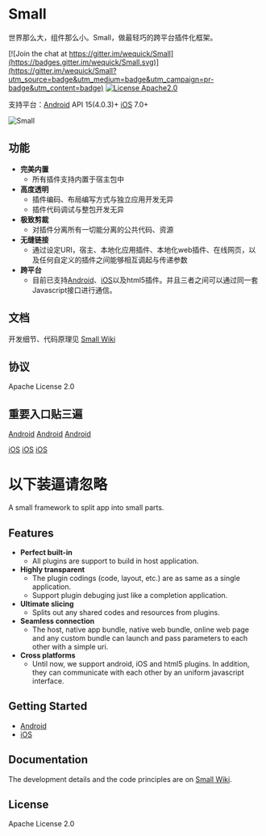 # Small

世界那么大，组件那么小。Small，做最轻巧的跨平台插件化框架。

[![Join the chat at https://gitter.im/wequick/Small](https://badges.gitter.im/wequick/Small.svg)](https://gitter.im/wequick/Small?utm_source=badge&utm_medium=badge&utm_campaign=pr-badge&utm_content=badge)
[![License Apache2.0](https://img.shields.io/hexpm/l/plug.svg)][license]


支持平台：[Android](Android) API 15(4.0.3)+  [iOS](iOS) 7.0+

![Small][icon]

## 功能
* **完美内置**
  - 所有插件支持内置于宿主包中
* **高度透明**
  - 插件编码、布局编写方式与独立应用开发无异
  - 插件代码调试与整包开发无异
* **极致剪裁**
  - 对插件分离所有一切能分离的公共代码、资源
* **无缝链接**
  - 通过设定URI，宿主、本地化应用插件、本地化web插件、在线网页，以及任何自定义的插件之间能够相互调起与传递参数
* **跨平台**
  - 目前已支持[Android](Android)、[iOS](iOS)以及html5插件。并且三者之间可以通过同一套Javascript接口进行通信。

## 文档
开发细节、代码原理见 [Small Wiki][wiki]

## 协议
Apache License 2.0

## 重要入口贴三遍

[Android](Android) [Android](Android) [Android](Android)

[iOS](iOS) [iOS](iOS) [iOS](iOS)

# 以下装逼请忽略

A small framework to split app into small parts.

## Features
* **Perfect built-in**
  - All plugins are support to build in host application.
* **Highly transparent**
  - The plugin codings (code, layout, etc.) are as same as a single application.
  - Support plugin debuging just like a completion application.
* **Ultimate slicing**
  - Splits out any shared codes and resources from plugins.
* **Seamless connection**
  - The host, native app bundle, native web bundle, online web page and any custom bundle can launch and pass parameters to each other with a simple uri.
* **Cross platforms**
  - Until now, we support android, iOS and html5 plugins. In addition, they can communicate with each other by an uniform javascript interface.

## Getting Started

* [Android](Android)
* [iOS](iOS)

## Documentation
The development details and the code principles are on [Small Wiki][wiki].

## License
Apache License 2.0

[wiki]: https://github.com/wequick/Small/wiki
[license]: https://raw.githubusercontent.com/wequick/Small/master/LICENSE
[icon]: http://code.wequick.net/images/small-icon-512.png
